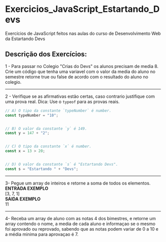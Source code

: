 # Exercicios_JavaScript_Estartando_Devs
Exercícios de JavaScript feitos nas aulas do curso de Desenvolvimento Web da Estartando Devs
## Descrição dos Exercícios:

1 - Para passar no Colegio "Crias do Devs" os alunos precisam de media 8.
Crie um código que tenha uma variavel com o valor da media do aluno no semestre retorne true ou false de acordo com o resultado do aluno no colegio.

---

2 - Verifique se as afirmativas estão certas, caso contrario justifique com uma prova real.
Dica: Use o `typeof` para as provas reais.

```js
// A) O tipo da constante `typeNumber` é number.
const typeNumber = "10";


// B) O valor da constante `y` é 149.
const y = 147 + "2";


// C) O tipo da constante `x` é number.
const x = 13 > 20;


// D) O valor da constante `s` é "Estartando Devs".
const s = "Estartando " + "Devs";

```
---

3- Pegue um array de inteiros e retorne a soma de todos os elementos.
  <br/><strong>ENTRADA EXEMPLO</strong>
    <br/>[3, 7, 1]
  <br/><strong>SAIDA EXEMPLO</strong>
    <br/>11

---

4- Receba um array de aluno com as notas 4 dos bimestres, e retorne um array contendo o nome, 
    a media de cada aluno e informaçao se o mesmo foi aprovado ou reprovado, 
    sabendo que as notas podem variar de 0 a 10 e a média minima para aprovaçao é 7.
